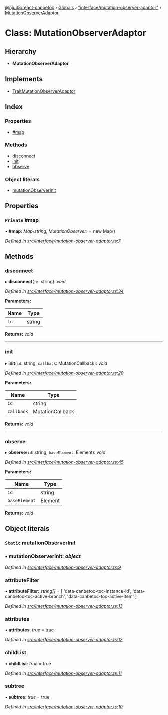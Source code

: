 [@nju33/react-canbetoc](../README.md) › [Globals](../globals.md) › ["interface/mutation-observer-adaptor"](../modules/_interface_mutation_observer_adaptor_.md) › [MutationObserverAdaptor](_interface_mutation_observer_adaptor_.mutationobserveradaptor.md)

# Class: MutationObserverAdaptor

## Hierarchy

* **MutationObserverAdaptor**

## Implements

* [TraitMutationObserverAdaptor](../interfaces/_entities_mutation_observer_adaptor_.traitmutationobserveradaptor.md)

## Index

### Properties

* [#map](_interface_mutation_observer_adaptor_.mutationobserveradaptor.md#private-#map)

### Methods

* [disconnect](_interface_mutation_observer_adaptor_.mutationobserveradaptor.md#disconnect)
* [init](_interface_mutation_observer_adaptor_.mutationobserveradaptor.md#init)
* [observe](_interface_mutation_observer_adaptor_.mutationobserveradaptor.md#observe)

### Object literals

* [mutationObserverInit](_interface_mutation_observer_adaptor_.mutationobserveradaptor.md#static-mutationobserverinit)

## Properties

### `Private` #map

• **#map**: *Map‹string, MutationObserver›* = new Map()

*Defined in [src/interface/mutation-observer-adaptor.ts:7](https://github.com/nju33/react-canbetoc/blob/9a57d40/src/interface/mutation-observer-adaptor.ts#L7)*

## Methods

###  disconnect

▸ **disconnect**(`id`: string): *void*

*Defined in [src/interface/mutation-observer-adaptor.ts:34](https://github.com/nju33/react-canbetoc/blob/9a57d40/src/interface/mutation-observer-adaptor.ts#L34)*

**Parameters:**

Name | Type |
------ | ------ |
`id` | string |

**Returns:** *void*

___

###  init

▸ **init**(`id`: string, `callback`: MutationCallback): *void*

*Defined in [src/interface/mutation-observer-adaptor.ts:20](https://github.com/nju33/react-canbetoc/blob/9a57d40/src/interface/mutation-observer-adaptor.ts#L20)*

**Parameters:**

Name | Type |
------ | ------ |
`id` | string |
`callback` | MutationCallback |

**Returns:** *void*

___

###  observe

▸ **observe**(`id`: string, `baseElement`: Element): *void*

*Defined in [src/interface/mutation-observer-adaptor.ts:45](https://github.com/nju33/react-canbetoc/blob/9a57d40/src/interface/mutation-observer-adaptor.ts#L45)*

**Parameters:**

Name | Type |
------ | ------ |
`id` | string |
`baseElement` | Element |

**Returns:** *void*

## Object literals

### `Static` mutationObserverInit

### ▪ **mutationObserverInit**: *object*

*Defined in [src/interface/mutation-observer-adaptor.ts:9](https://github.com/nju33/react-canbetoc/blob/9a57d40/src/interface/mutation-observer-adaptor.ts#L9)*

###  attributeFilter

• **attributeFilter**: *string[]* = [
      'data-canbetoc-toc-instance-id',
      'data-canbetoc-toc-active-branch',
      'data-canbetoc-toc-active-item'
    ]

*Defined in [src/interface/mutation-observer-adaptor.ts:13](https://github.com/nju33/react-canbetoc/blob/9a57d40/src/interface/mutation-observer-adaptor.ts#L13)*

###  attributes

• **attributes**: *true* = true

*Defined in [src/interface/mutation-observer-adaptor.ts:12](https://github.com/nju33/react-canbetoc/blob/9a57d40/src/interface/mutation-observer-adaptor.ts#L12)*

###  childList

• **childList**: *true* = true

*Defined in [src/interface/mutation-observer-adaptor.ts:11](https://github.com/nju33/react-canbetoc/blob/9a57d40/src/interface/mutation-observer-adaptor.ts#L11)*

###  subtree

• **subtree**: *true* = true

*Defined in [src/interface/mutation-observer-adaptor.ts:10](https://github.com/nju33/react-canbetoc/blob/9a57d40/src/interface/mutation-observer-adaptor.ts#L10)*
